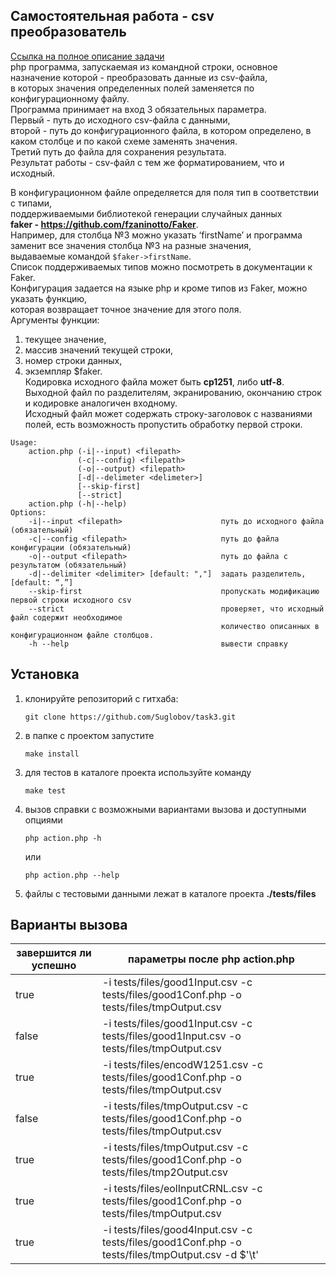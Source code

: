 ## Самостоятельная работа - csv преобразователь
[Ссылка на полное описание задачи](https://docs.google.com/document/d/1ozgWBDF_-bpysEuwXfyPpyxsQ2Tze92JQs0WucmvM6s/)  
php программа, запускаемая из командной строки, основное назначение которой - преобразовать данные из csv-файла,  
в которых значения определенных полей заменяется по конфигурационному файлу.  
Программа принимает на вход 3 обязательных параметра.  
Первый - путь до исходного csv-файла с данными,  
второй - путь до конфигурационного файла, в котором определено, в каком столбце и по какой схеме заменять значения.  
Третий путь до файла для сохранения результата.  
Результат работы - csv-файл с тем же форматированием, что и исходный.

В конфигурационном файле определяется для поля тип в соответствии с типами,  
поддерживаемыми библиотекой генерации случайных данных  
**faker - https://github.com/fzaninotto/Faker**.  
Например, для столбца №3 можно указать ‘firstName’ и программа заменит все значения столбца №3 на разные значения,  
выдаваемые командой ```$faker->firstName```.  
Список поддерживаемых типов можно посмотреть в документации к Faker.  
Конфигурация задается на языке php и кроме типов из Faker, можно указать функцию,  
которая возвращает точное значение для этого поля.  
Аргументы функции:  
1) текущее значение,  
2) массив значений текущей строки,  
3) номер строки данных,  
4) экземпляр $faker.  
Кодировка исходного файла может быть **cp1251**, либо **utf-8**.  
Выходной файл по разделителям, экранированию, окончанию строк и кодировке аналогичен входному.  
Исходный файл может содержать строку-заголовок с названиями полей, есть возможность пропустить обработку первой строки.  

```
Usage:
    action.php (-i|--input) <filepath>
               (-c|--config) <filepath>
               (-o|--output) <filepath>
               [-d|--delimeter <delimeter>]
               [--skip-first]
               [--strict]
    action.php (-h|--help)
Options:
    -i|--input <filepath>                      путь до исходного файла (обязательный)
    -c|--config <filepath>                     путь до файла конфигурации (обязательный)
    -o|--output <filepath>                     путь до файла с результатом (обязательный)
    -d|--delimiter <delimiter> [default: ","]  задать разделитель, [default: “,”]
    --skip-first                               пропускать модификацию первой строки исходного csv
    --strict                                   проверяет, что исходный файл содержит необходимое
                                               количество описанных в конфигурационном файле столбцов.
    -h --help                                  вывести справку
```

## Установка
1. клонируйте репозиторий с гитхаба:
    ```
    git clone https://github.com/Suglobov/task3.git 
    ```
2. в папке с проектом запустите
    ```
    make install
    ```
3. для тестов в каталоге проекта используйте команду
    ```
    make test
    ```
4. вызов справки с возможными вариантами вызова и доступными опциями
    ```
    php action.php -h
    ```
    или
    ```
    php action.php --help
    ```
5. файлы с тестовыми данными лежат в каталоге проекта **./tests/files**

## Варианты вызова
завершится ли успешно | параметры после **php action.php**  
--------------------- | ----------------------------------  
true  | -i tests/files/good1Input.csv -c tests/files/good1Conf.php -o tests/files/tmpOutput.csv  
false | -i tests/files/good1Input.csv -c tests/files/good1Input.csv -o tests/files/tmpOutput.csv  
true  | -i tests/files/encodW1251.csv -c tests/files/good1Conf.php -o tests/files/tmpOutput.csv  
false | -i tests/files/tmpOutput.csv -c tests/files/good1Conf.php -o tests/files/tmpOutput.csv  
true  | -i tests/files/tmpOutput.csv -c tests/files/good1Conf.php -o tests/files/tmp2Output.csv  
true  | -i tests/files/eolInputCRNL.csv -c tests/files/good1Conf.php -o tests/files/tmpOutput.csv  
true  | -i tests/files/good4Input.csv -c tests/files/good1Conf.php -o tests/files/tmpOutput.csv -d $'\t'  